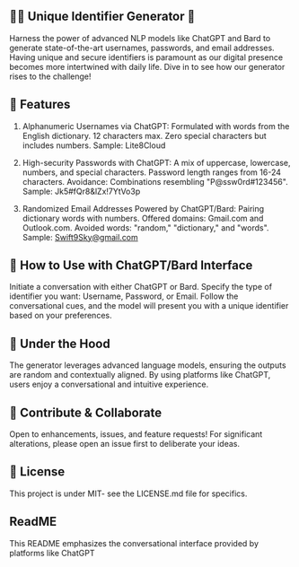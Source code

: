 ## 👩‍💻 Unique Identifier Generator 🔐
Harness the power of advanced NLP models like ChatGPT and Bard to generate state-of-the-art usernames, passwords, and email addresses. Having unique and secure identifiers is paramount as our digital presence becomes more intertwined with daily life. Dive in to see how our generator rises to the challenge!

## 🌠 Features
1. Alphanumeric Usernames via ChatGPT:
Formulated with words from the English dictionary.
12 characters max.
Zero special characters but includes numbers.
Sample: Lite8Cloud

2. High-security Passwords with ChatGPT:
A mix of uppercase, lowercase, numbers, and special characters.
Password length ranges from 16-24 characters.
Avoidance: Combinations resembling "P@ssw0rd#123456".
Sample: Jk5#fQr8&lZx!7YtVo3p

3. Randomized Email Addresses Powered by ChatGPT/Bard:
Pairing dictionary words with numbers.
Offered domains: Gmail.com and Outlook.com.
Avoided words: "random," "dictionary," and "words".
Sample: Swift9Sky@gmail.com

## 🚀 How to Use with ChatGPT/Bard Interface
Initiate a conversation with either ChatGPT or Bard.
Specify the type of identifier you want: Username, Password, or Email.
Follow the conversational cues, and the model will present you with a unique identifier based on your preferences.

## 🔧 Under the Hood
The generator leverages advanced language models, ensuring the outputs are random and contextually aligned. By using platforms like ChatGPT, users enjoy a conversational and intuitive experience.

## 🤝 Contribute & Collaborate
Open to enhancements, issues, and feature requests! For significant alterations, please open an issue first to deliberate your ideas.

## 📜 License
This project is under MIT- see the LICENSE.md file for specifics.

## ReadME
This README emphasizes the conversational interface provided by platforms like ChatGPT




